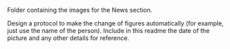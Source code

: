Folder containing the images for the News section.

Design a protocol to make the change of figures automatically (for example, just use the name of the person). Include in this readme the date of the picture and any other details for reference.
